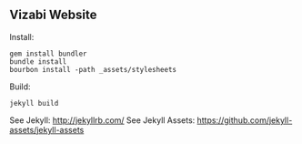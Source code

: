 Vizabi Website
---

Install:

```
gem install bundler
bundle install
bourbon install -path _assets/stylesheets
```

Build:

```
jekyll build
```

See Jekyll: http://jekyllrb.com/
See Jekyll Assets: https://github.com/jekyll-assets/jekyll-assets